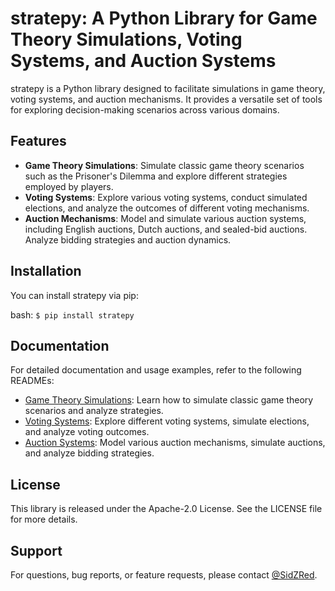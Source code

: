 # stratepy: A Python Library for Game Theory Simulations, Voting Systems, and Auction Systems

stratepy is a Python library designed to facilitate simulations in game theory, voting systems, and auction mechanisms. It provides a versatile set of tools for exploring decision-making scenarios across various domains.

## Features

-   **Game Theory Simulations**: Simulate classic game theory scenarios such as the Prisoner's Dilemma and explore different strategies employed by players.
-   **Voting Systems**: Explore various voting systems, conduct simulated elections, and analyze the outcomes of different voting mechanisms.
-   **Auction Mechanisms**: Model and simulate various auction systems, including English auctions, Dutch auctions, and sealed-bid auctions. Analyze bidding strategies and auction dynamics.

## Installation

You can install stratepy via pip:

bash:
`$ pip install stratepy` 

## Documentation

For detailed documentation and usage examples, refer to the following READMEs:

-   [Game Theory Simulations](https://github.com/SidZRed/stratepy/prisoners_dilemma/README.md): Learn how to simulate classic game theory scenarios and analyze strategies.
-   [Voting Systems](https://github.com/SidZRed/stratepy/voting_systems/README.md): Explore different voting systems, simulate elections, and analyze voting outcomes.
-   [Auction Systems](https://github.com/SidZRed/stratepy/auction_systems/README.md): Model various auction mechanisms, simulate auctions, and analyze bidding strategies.

## License

This library is released under the Apache-2.0 License. See the LICENSE file for more details.

## Support

For questions, bug reports, or feature requests, please contact [@SidZRed](https://github.com/SidZRed).
